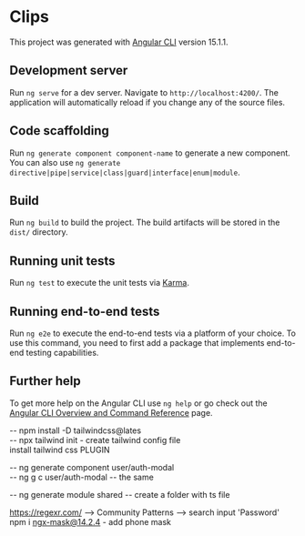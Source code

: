 
# Clips

This project was generated with [Angular CLI](https://github.com/angular/angular-cli) version 15.1.1.

## Development server

Run `ng serve` for a dev server. Navigate to `http://localhost:4200/`. The application will automatically reload if you change any of the source files.

## Code scaffolding

Run `ng generate component component-name` to generate a new component. You can also use `ng generate directive|pipe|service|class|guard|interface|enum|module`.

## Build

Run `ng build` to build the project. The build artifacts will be stored in the `dist/` directory.

## Running unit tests

Run `ng test` to execute the unit tests via [Karma](https://karma-runner.github.io).

## Running end-to-end tests

Run `ng e2e` to execute the end-to-end tests via a platform of your choice. To use this command, you need to first add a package that implements end-to-end testing capabilities.

## Further help

To get more help on the Angular CLI use `ng help` or go check out the [Angular CLI Overview and Command Reference](https://angular.io/cli) page.


-- npm install -D tailwindcss@lates    
-- npx tailwind init  - create tailwind config file   
install tailwind css PLUGIN    


-- ng generate component user/auth-modal   
-- ng g c user/auth-modal   -- the same     

-- ng generate module shared  -- create a folder with ts file    

https://regexr.com/  --> Community Patterns --> search input 'Password'    
npm i ngx-mask@14.2.4   - add phone mask
